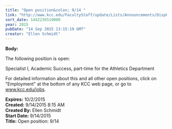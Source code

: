 ```yaml
---
title: "Open position&colon; 9/14 "
link: "http://www.kcc.edu/FacultyStaff/update/Lists/Announcements/DispForm.aspx?ID=2027"
sort_date: 1442236519000
year: 2015
pubDate: "14 Sep 2015 13:15:19 GMT"
creator: "Ellen Schmidt"
---
```


<div><b>Body:</b> <div class="ExternalClass7E22053147FA4A36B665EBA2D9836296"><p>​The following position is open: </p>
<p>Specialist I, Academic Success, part-time for the Athletics Department</p>
<p>For detailed information about this and all other open positions, click on &quot;Employment&quot; at the bottom of any KCC web page, or go to <a href="/jobs">www.kcc.edu/jobs</a>.<br /></p></div></div>
<div><b>Expires:</b> 10/2/2015</div>
<div><b>Created:</b> 9/14/2015 8:15 AM</div>
<div><b>Created By:</b> Ellen Schmidt</div>
<div><b>Start Date:</b> 9/14/2015</div>
<div><b>Title:</b> Open position: 9/14 </div>
